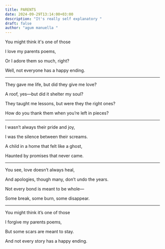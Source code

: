 ```yaml
---
title: PARENTS
date: 2024-09-29T13:14:00+03:00
description: "It's really self explanatory "
draft: false
author: "agum manuella "
---
```


You might think it's one of those

I love my parents poems,

Or I adore them so much, right?

Well, not everyone has a happy ending.
____

They gave me life, but did they give me love?

A roof, yes—but did it shelter my soul?

They taught me lessons, but were they the right ones?

How do you thank them when you’re left in pieces?
_____

I wasn’t always their pride and joy,

I was the silence between their screams.

A child in a home that felt like a ghost,

Haunted by promises that never came.
_____

You see, love doesn’t always heal,

And apologies, though many, don’t undo the years.

Not every bond is meant to be whole—

Some break, some burn, some disappear.
____

You might think it’s one of those

I forgive my parents poems,

But some scars are meant to stay.

And not every story has a happy ending.

